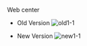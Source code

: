 Web center

- Old Version
![old1-1](https://github.com/user-attachments/assets/f49eaec1-6929-40c3-9eb0-6f0ef9e40017)

- New Version
![new1-1](https://github.com/user-attachments/assets/5d8b0259-acf9-41a7-bca4-0261d5e3d958)
